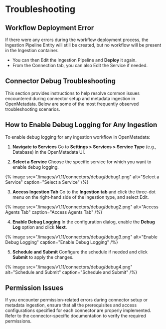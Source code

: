 # Troubleshooting

## Workflow Deployment Error

If there were any errors during the workflow deployment process, the
Ingestion Pipeline Entity will still be created, but no workflow will be
present in the Ingestion container.

- You can then Edit the Ingestion Pipeline and **Deploy** it again.
- From the Connection tab, you can also Edit the Service if needed.

## Connector Debug Troubleshooting

This section provides instructions to help resolve common issues encountered during connector setup and metadata ingestion in OpenMetadata. Below are some of the most frequently observed troubleshooting scenarios.

## How to Enable Debug Logging for Any Ingestion

To enable debug logging for any ingestion workflow in OpenMetadata:

1. **Navigate to Services**
   Go to **Settings > Services > Service Type** (e.g., Database) in the OpenMetadata UI.

2. **Select a Service**
   Choose the specific service for which you want to enable debug logging.

{% image
  src="/images/v1.11/connectors/debug/debug1.png"
  alt="Select a Service"
  caption="Select a Service"
/%}

3. **Access Ingestion Tab**
Go to the **Ingestion tab** and click the three-dot menu on the right-hand side of the ingestion type, and select Edit.

{% image
  src="/images/v1.11/connectors/debug/debug2.png"
  alt="Access Agents Tab"
  caption="Access Agents Tab"
/%}

4. **Enable Debug Logging**
   In the configuration dialog, enable the **Debug Log** option and click **Next**.

{% image
  src="/images/v1.11/connectors/debug/debug3.png"
  alt="Enable Debug Logging"
  caption="Enable Debug Logging"
/%}

5. **Schedule and Submit**
   Configure the schedule if needed and click **Submit** to apply the changes.

{% image
  src="/images/v1.11/connectors/debug/debug4.png"
  alt="Schedule and Submit"
  caption="Schedule and Submit"
/%}

## Permission Issues

If you encounter permission-related errors during connector setup or metadata ingestion, ensure that all the prerequisites and access configurations specified for each connector are properly implemented. Refer to the connector-specific documentation to verify the required permissions.